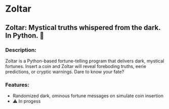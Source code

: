# Zoltar
## Zoltar: Mystical truths whispered from the dark. In Python. :crystal_ball:

### Description:
Zoltar is a Python-based fortune-telling program that delivers dark, mystical fortunes. Insert a coin and Zoltar will reveal foreboding truths, eerie predictions, or cryptic warnings. Dare to know your fate?

### Features:
- Randomized dark, ominous fortune messages on simulate coin insertion
- :warning: In progess